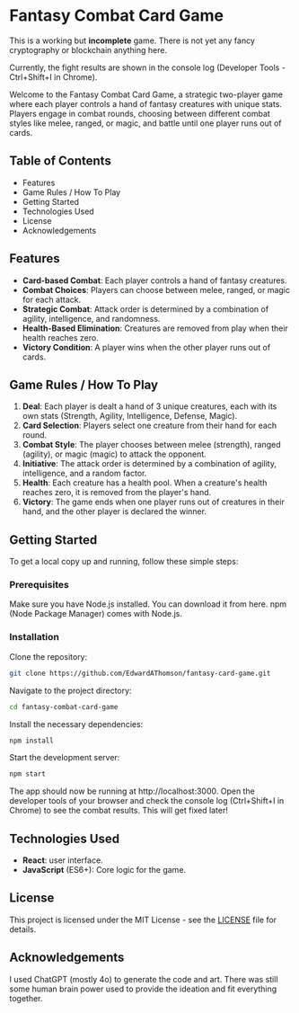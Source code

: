 # Fantasy Combat Card Game

This is a working but **incomplete** game. There is not yet any fancy cryptography or blockchain anything here.

Currently, the fight results are shown in the console log (Developer Tools - Ctrl+Shift+I in Chrome).

Welcome to the Fantasy Combat Card Game, a strategic two-player game where each player controls a hand of fantasy creatures with unique stats. Players engage in combat rounds, choosing between different combat styles like melee, ranged, or magic, and battle until one player runs out of cards.

## Table of Contents
* Features
* Game Rules / How To Play
* Getting Started
* Technologies Used
* License
* Acknowledgements

## Features
* **Card-based Combat**: Each player controls a hand of fantasy creatures.
* **Combat Choices**: Players can choose between melee, ranged, or magic for each attack.
* **Strategic Combat**: Attack order is determined by a combination of agility, intelligence, and randomness.
* **Health-Based Elimination**: Creatures are removed from play when their health reaches zero.
* **Victory Condition**: A player wins when the other player runs out of cards.

## Game Rules / How To Play
1. **Deal**: Each player is dealt a hand of 3 unique creatures, each with its own stats (Strength, Agility, Intelligence, Defense, Magic).
1. **Card Selection**: Players select one creature from their hand for each round.
1. **Combat Style**: The player chooses between melee (strength), ranged (agility), or magic (magic) to attack the opponent.
1. **Initiative**: The attack order is determined by a combination of agility, intelligence, and a random factor.
1. **Health**: Each creature has a health pool. When a creature's health reaches zero, it is removed from the player's hand.
1. **Victory**: The game ends when one player runs out of creatures in their hand, and the other player is declared the winner.


## Getting Started
To get a local copy up and running, follow these simple steps:

### Prerequisites
Make sure you have Node.js installed. You can download it from here.
npm (Node Package Manager) comes with Node.js.

### Installation
Clone the repository:

```bash
git clone https://github.com/EdwardAThomson/fantasy-card-game.git
```

Navigate to the project directory:

```bash
cd fantasy-combat-card-game
```

Install the necessary dependencies:

```bash
npm install
```

Start the development server:
```bash
npm start
```

The app should now be running at http://localhost:3000. Open the developer tools of your browser and check the console log (Ctrl+Shift+I in Chrome) to see the combat results. This will get fixed later!

## Technologies Used
* **React**: user interface.
* **JavaScript** (ES6+): Core logic for the game.

## License
This project is licensed under the MIT License - see the [LICENSE](LICENSE) file for details.

## Acknowledgements

I used ChatGPT (mostly 4o) to generate the code and art. There was still some human brain power used to provide the ideation and fit everything together. 